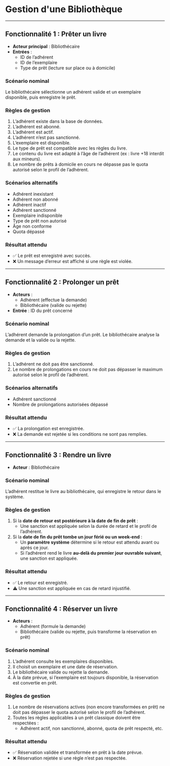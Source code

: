 # Gestion d'une Bibliothèque

---

## Fonctionnalité 1 : Prêter un livre

- **Acteur principal** : Bibliothécaire
- **Entrées** :
  - ID de l’adhérent
  - ID de l’exemplaire
  - Type de prêt (lecture sur place ou à domicile)

### Scénario nominal

Le bibliothécaire sélectionne un adhérent valide et un exemplaire disponible, puis enregistre le prêt.

### Règles de gestion

1. L’adhérent existe dans la base de données.
2. L’adhérent est abonné.
3. L’adhérent est actif.
4. L’adhérent n’est pas sanctionné.
5. L’exemplaire est disponible.
6. Le type de prêt est compatible avec les règles du livre.
7. Le contenu du livre est adapté à l’âge de l’adhérent (ex : livre +18 interdit aux mineurs).
8. Le nombre de prêts à domicile en cours ne dépasse pas le quota autorisé selon le profil de l’adhérent.

### Scénarios alternatifs

- Adhérent inexistant
- Adhérent non abonné
- Adhérent inactif
- Adhérent sanctionné
- Exemplaire indisponible
- Type de prêt non autorisé
- Âge non conforme
- Quota dépassé

### Résultat attendu

- ✅ Le prêt est enregistré avec succès.
- ❌ Un message d’erreur est affiché si une règle est violée.

---

## Fonctionnalité 2 : Prolonger un prêt

- **Acteurs** :
  - Adhérent (effectue la demande)
  - Bibliothécaire (valide ou rejette)
- **Entrée** : ID du prêt concerné

### Scénario nominal

L’adhérent demande la prolongation d’un prêt. Le bibliothécaire analyse la demande et la valide ou la rejette.

### Règles de gestion

1. L’adhérent ne doit pas être sanctionné.
2. Le nombre de prolongations en cours ne doit pas dépasser le maximum autorisé selon le profil de l’adhérent.

### Scénarios alternatifs

- Adhérent sanctionné
- Nombre de prolongations autorisées dépassé

### Résultat attendu

- ✅ La prolongation est enregistrée.
- ❌ La demande est rejetée si les conditions ne sont pas remplies.

---

## Fonctionnalité 3 : Rendre un livre

- **Acteur** : Bibliothécaire

### Scénario nominal

L’adhérent restitue le livre au bibliothécaire, qui enregistre le retour dans le système.

### Règles de gestion

1. Si la **date de retour est postérieure à la date de fin de prêt** :
   - Une sanction est appliquée selon la durée de retard et le profil de l’adhérent.
2. Si la **date de fin du prêt tombe un jour férié ou un week-end** :
   - Un **paramètre système** détermine si le retour est attendu avant ou après ce jour.
   - Si l’adhérent rend le livre **au-delà du premier jour ouvrable suivant**, une sanction est appliquée.

### Résultat attendu

- ✅ Le retour est enregistré.
- ⚠️ Une sanction est appliquée en cas de retard injustifié.

---

## Fonctionnalité 4 : Réserver un livre

- **Acteurs** :
  - Adhérent (formule la demande)
  - Bibliothécaire (valide ou rejette, puis transforme la réservation en prêt)

### Scénario nominal

1. L’adhérent consulte les exemplaires disponibles.
2. Il choisit un exemplaire et une date de réservation.
3. Le bibliothécaire valide ou rejette la demande.
4. À la date prévue, si l’exemplaire est toujours disponible, la réservation est convertie en prêt.

### Règles de gestion

1. Le nombre de réservations actives (non encore transformées en prêt) ne doit pas dépasser le quota autorisé selon le profil de l’adhérent.
2. Toutes les règles applicables à un prêt classique doivent être respectées :
   - Adhérent actif, non sanctionné, abonné, quota de prêt respecté, etc.

### Résultat attendu

- ✅ Réservation validée et transformée en prêt à la date prévue.
- ❌ Réservation rejetée si une règle n’est pas respectée.
